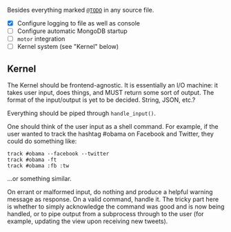 Besides everything marked [`@TODO`](https://github.com/willyg302/Parrot/search?q=%22%40TODO%22) in any source file.

- [x] Configure logging to file as well as console
- [ ] Configure automatic MongoDB startup
- [ ] `motor` integration
- [ ] Kernel system (see "Kernel" below)

## Kernel

The Kernel should be frontend-agnostic. It is essentially an I/O machine: it takes user input, does things, and MUST return some sort of output. The format of the input/output is yet to be decided. String, JSON, etc.?

Everything should be piped through `handle_input()`.

One should think of the user input as a shell command. For example, if the user wanted to track the hashtag #obama on Facebook and Twitter, they could do something like:

```
track #obama --facebook --twitter
track #obama -ft
track #obama :fb :tw
```

...or something similar.

On errant or malformed input, do nothing and produce a helpful warning message as response. On a valid command, handle it. The tricky part here is whether to simply acknowledge the command was good and is now being handled, or to pipe output from a subprocess through to the user (for example, updating the view upon receiving new tweets).
